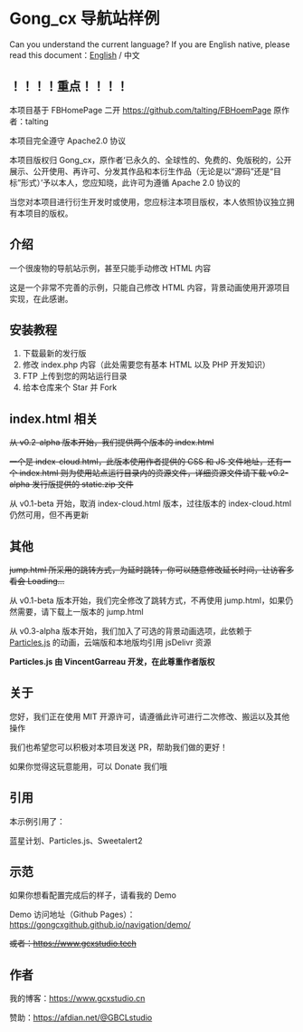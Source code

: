 # Gong_cx 导航站样例

Can you understand the current language? If you are English native, please read this document：[English](https://github.com/Gongcxgithub/navigation/blob/master/README-en.md) / 中文

## ！！！！重点！！！！

本项目基于 FBHomePage 二开 https://github.com/talting/FBHoemPage 原作者：talting

本项目完全遵守 Apache2.0 协议

本项目版权归 Gong_cx，原作者‘已永久的、全球性的、免费的、免版税的，公开展示、公开使用、再许可、分发其作品和本衍生作品（无论是以“源码”还是“目标”形式）’予以本人，您应知晓，此许可为遵循 Apache 2.0 协议的

当您对本项目进行衍生开发时或使用，您应标注本项目版权，本人依照协议独立拥有本项目的版权。

## 介绍
一个很废物的导航站示例，甚至只能手动修改 HTML 内容

这是一个非常不完善的示例，只能自己修改 HTML 内容，背景动画使用开源项目实现，在此感谢。

## 安装教程
1. 下载最新的发行版
2. 修改 index.php 内容（此处需要您有基本 HTML 以及 PHP 开发知识）
3. FTP 上传到您的网站运行目录
4. 给本仓库来个 Star 并 Fork 

## index.html 相关
~~从 v0.2-alpha 版本开始，我们提供两个版本的 index.html~~

~~一个是 index-cloud.html，此版本使用作者提供的 CSS 和 JS 文件地址，还有一个 index.html 则为使用站点运行目录内的资源文件，详细资源文件请下载 v0.2-alpha 发行版提供的 static.zip 文件~~

从 v0.1-beta 开始，取消 index-cloud.html 版本，过往版本的 index-cloud.html 仍然可用，但不再更新

## 其他
~~jump.html 所采用的跳转方式，为延时跳转，你可以随意修改延长时间，让访客多看会 Loading...~~

从 v0.1-beta 版本开始，我们完全修改了跳转方式，不再使用 jump.html，如果仍然需要，请下载上一版本的 jump.html

从 v0.3-alpha 版本开始，我们加入了可选的背景动画选项，此依赖于 [Particles.js](https://github.com/VincentGarreau/particles.js) 的动画，云端版和本地版均引用 jsDelivr 资源

**Particles.js 由 VincentGarreau 开发，在此尊重作者版权**

## 关于
您好，我们正在使用 MIT 开源许可，请遵循此许可进行二次修改、搬运以及其他操作

我们也希望您可以积极对本项目发送 PR，帮助我们做的更好！

如果你觉得这玩意能用，可以 Donate 我们哦

## 引用

本示例引用了：

蓝星计划、Particles.js、Sweetalert2

## 示范
如果你想看配置完成后的样子，请看我的 Demo

Demo 访问地址（Github Pages）：https://gongcxgithub.github.io/navigation/demo/

~~或者：https://www.gcxstudio.tech~~

## 作者
我的博客：https://www.gcxstudio.cn

赞助：https://afdian.net/@GBCLstudio
